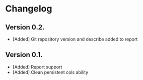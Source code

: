 # Changelog


## Version 0.2.

 * [Added] Git repository version and describe added to report

## Version 0.1. 

 * [Added] Report support
 * [Added] Clean persistent cols ability